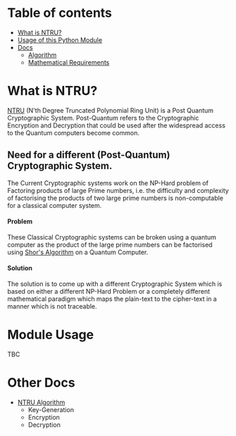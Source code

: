 # Table of contents 
- [What is NTRU?](#what-is-ntru)
- [Usage of this Python Module](#module-usage)
- [Docs](#other-docs)
	- [Algorithm](./Docs/NTRU%20Algorithm.md)
	- [Mathematical Requirements](./Docs/Required%20Mathematics%20for%20NTRU.md)
# What is NTRU?
[NTRU](https://en.wikipedia.org/wiki/NTRU) (N'th Degree Truncated Polynomial Ring Unit) is a Post Quantum Cryptographic System. Post-Quantum refers to the Cryptographic Encryption and Decryption that could be used after the widespread access to the Quantum computers become common.
## Need for a different (Post-Quantum) Cryptographic System.
The Current Cryptographic systems work on the NP-Hard problem of Factoring products of large Prime numbers, i.e. the difficulty and complexity of factorising the products of two large prime numbers is non-computable for a classical computer system.
#### Problem
These Classical Cryptographic systems can be broken using a quantum computer as the product of the large prime numbers can be factorised using [Shor's Algorithm](https://en.wikipedia.org/wiki/Shor%27s_algorithm#:~:text=%22Shor's%20algorithm%22%20usually%20refers%20to,of%20the%20hidden%20subgroup%20problem.) on a Quantum Computer.
#### Solution
The solution is to come up with a different Cryptographic System which is based on either a different NP-Hard Problem or a completely different mathematical paradigm which maps the plain-text to the cipher-text in a manner which is not traceable.
# Module Usage
TBC
# Other Docs
- [NTRU Algorithm](./Docs/NTRU%20Algorithm.md)
	- Key-Generation
	- Encryption
	- Decryption